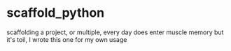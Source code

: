# scaffold_python
scaffolding a project, or multiple, every day does enter muscle memory but it's toil, I wrote this one for my own usage

